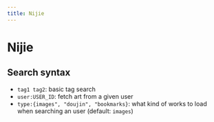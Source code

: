 ```yaml
---
title: Nijie
---
```



# Nijie

## Search syntax

* `tag1 tag2`: basic tag search
* `user:USER_ID`: fetch art from a given user
* `type:{images", "doujin", "bookmarks}`: what kind of works to load when searching an user (default: `images`)